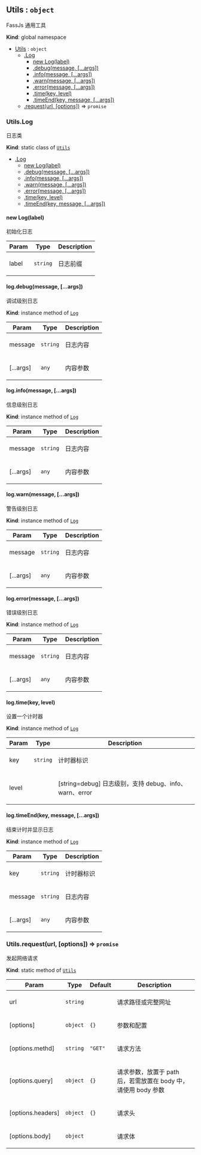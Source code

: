 <a name="Utils"></a>

## Utils : <code>object</code>
<p>FassJs 通用工具</p>

**Kind**: global namespace  

* [Utils](#Utils) : <code>object</code>
    * [.Log](#Utils.Log)
        * [new Log(label)](#new_Utils.Log_new)
        * [.debug(message, [...args])](#Utils.Log+debug)
        * [.info(message, [...args])](#Utils.Log+info)
        * [.warn(message, [...args])](#Utils.Log+warn)
        * [.error(message, [...args])](#Utils.Log+error)
        * [.time(key, level)](#Utils.Log+time)
        * [.timeEnd(key, message, [...args])](#Utils.Log+timeEnd)
    * [.request(url, [options])](#Utils.request) ⇒ <code>promise</code>

<a name="Utils.Log"></a>

### Utils.Log
<p>日志类</p>

**Kind**: static class of [<code>Utils</code>](#Utils)  

* [.Log](#Utils.Log)
    * [new Log(label)](#new_Utils.Log_new)
    * [.debug(message, [...args])](#Utils.Log+debug)
    * [.info(message, [...args])](#Utils.Log+info)
    * [.warn(message, [...args])](#Utils.Log+warn)
    * [.error(message, [...args])](#Utils.Log+error)
    * [.time(key, level)](#Utils.Log+time)
    * [.timeEnd(key, message, [...args])](#Utils.Log+timeEnd)

<a name="new_Utils.Log_new"></a>

#### new Log(label)
<p>初始化日志</p>


| Param | Type | Description |
| --- | --- | --- |
| label | <code>string</code> | <p>日志前缀</p> |

<a name="Utils.Log+debug"></a>

#### log.debug(message, [...args])
<p>调试级别日志</p>

**Kind**: instance method of [<code>Log</code>](#Utils.Log)  

| Param | Type | Description |
| --- | --- | --- |
| message | <code>string</code> | <p>日志内容</p> |
| [...args] | <code>any</code> | <p>内容参数</p> |

<a name="Utils.Log+info"></a>

#### log.info(message, [...args])
<p>信息级别日志</p>

**Kind**: instance method of [<code>Log</code>](#Utils.Log)  

| Param | Type | Description |
| --- | --- | --- |
| message | <code>string</code> | <p>日志内容</p> |
| [...args] | <code>any</code> | <p>内容参数</p> |

<a name="Utils.Log+warn"></a>

#### log.warn(message, [...args])
<p>警告级别日志</p>

**Kind**: instance method of [<code>Log</code>](#Utils.Log)  

| Param | Type | Description |
| --- | --- | --- |
| message | <code>string</code> | <p>日志内容</p> |
| [...args] | <code>any</code> | <p>内容参数</p> |

<a name="Utils.Log+error"></a>

#### log.error(message, [...args])
<p>错误级别日志</p>

**Kind**: instance method of [<code>Log</code>](#Utils.Log)  

| Param | Type | Description |
| --- | --- | --- |
| message | <code>string</code> | <p>日志内容</p> |
| [...args] | <code>any</code> | <p>内容参数</p> |

<a name="Utils.Log+time"></a>

#### log.time(key, level)
<p>设置一个计时器</p>

**Kind**: instance method of [<code>Log</code>](#Utils.Log)  

| Param | Type | Description |
| --- | --- | --- |
| key | <code>string</code> | <p>计时器标识</p> |
| level |  | <p>[string=debug] 日志级别，支持 debug、info、warn、error</p> |

<a name="Utils.Log+timeEnd"></a>

#### log.timeEnd(key, message, [...args])
<p>结束计时并显示日志</p>

**Kind**: instance method of [<code>Log</code>](#Utils.Log)  

| Param | Type | Description |
| --- | --- | --- |
| key | <code>string</code> | <p>计时器标识</p> |
| message | <code>string</code> | <p>日志内容</p> |
| [...args] | <code>any</code> | <p>内容参数</p> |

<a name="Utils.request"></a>

### Utils.request(url, [options]) ⇒ <code>promise</code>
<p>发起网络请求</p>

**Kind**: static method of [<code>Utils</code>](#Utils)  

| Param | Type | Default | Description |
| --- | --- | --- | --- |
| url | <code>string</code> |  | <p>请求路径或完整网址</p> |
| [options] | <code>object</code> | <code>{}</code> | <p>参数和配置</p> |
| [options.methd] | <code>string</code> | <code>&quot;GET&quot;</code> | <p>请求方法</p> |
| [options.query] | <code>object</code> | <code>{}</code> | <p>请求参数，放置于 path 后，若需放置在 body 中，请使用 body 参数</p> |
| [options.headers] | <code>object</code> | <code>{}</code> | <p>请求头</p> |
| [options.body] | <code>object</code> |  | <p>请求体</p> |


